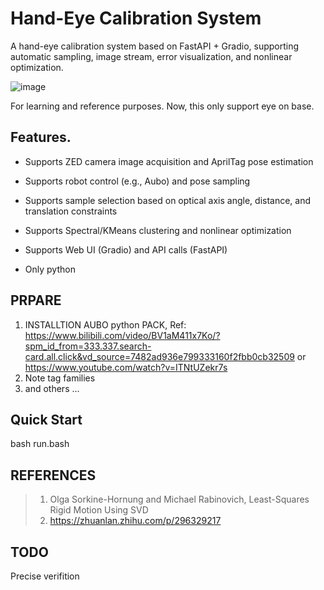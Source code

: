 # Hand-Eye Calibration System

A hand-eye calibration system based on FastAPI + Gradio, supporting automatic sampling, image stream, error visualization, and nonlinear optimization.



![image](https://github.com/user-attachments/assets/cc3d590d-5645-4e40-9039-497676add318)

For learning and reference purposes. Now, this only support eye on base.

## Features.

   - Supports ZED camera image acquisition and AprilTag pose estimation

   - Supports robot control (e.g., Aubo) and pose sampling

   - Supports sample selection based on optical axis angle, distance, and translation constraints

   - Supports Spectral/KMeans clustering and nonlinear optimization

   - Supports Web UI (Gradio) and API calls (FastAPI)
   - Only python

## PRPARE
1. INSTALLTION AUBO python PACK, Ref:
https://www.bilibili.com/video/BV1aM411x7Ko/?spm_id_from=333.337.search-card.all.click&vd_source=7482ad936e799333160f2fbb0cb32509
or  https://www.youtube.com/watch?v=ITNtUZekr7s
2. Note tag families
3. and others ...

## Quick Start
bash run.bash

## REFERENCES
> 1. Olga Sorkine-Hornung and Michael Rabinovich, Least-Squares Rigid Motion Using SVD
> 2. https://zhuanlan.zhihu.com/p/296329217

## TODO
Precise verifition
